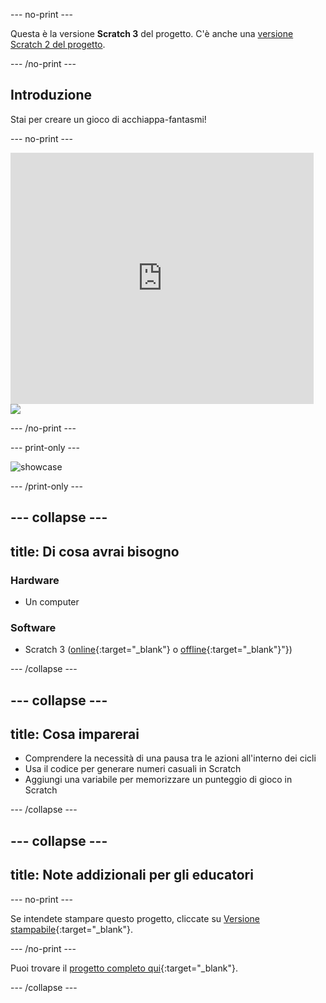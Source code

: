 --- no-print ---

Questa è la versione **Scratch 3** del progetto. C'è anche una [versione Scratch 2 del progetto](https://projects.raspberrypi.org/it-IT/projects/ghostbusters-scratch2).

--- /no-print ---

## Introduzione

Stai per creare un gioco di acchiappa-fantasmi!

--- no-print ---

<div class="scratch-preview">
  <iframe allowtransparency="true" width="485" height="402" src="https://scratch.mit.edu/projects/embed/334699971/?autostart=false" frameborder="0" scrolling="no"></iframe>
  <img src="images/showcase-static.png">
</div>

--- /no-print ---

--- print-only ---

![showcase](images/showcase-static.png)

--- /print-only ---

--- collapse ---
---
title: Di cosa avrai bisogno
---

### Hardware

- Un computer

### Software

- Scratch 3 ([online](https://rpf.io/scratchon){:target="_blank"} o [offline](https://rpf.io/scratchoff){:target="_blank"}"})

--- /collapse ---

--- collapse ---
---
 title: Cosa imparerai
---

- Comprendere la necessità di una pausa tra le azioni all'interno dei cicli
- Usa il codice per generare numeri casuali in Scratch
- Aggiungi una variabile per memorizzare un punteggio di gioco in Scratch

--- /collapse ---

--- collapse ---
---
title: Note addizionali per gli educatori
---

--- no-print ---

Se intendete stampare questo progetto, cliccate su [Versione stampabile](https://projects.raspberrypi.org/it-IT/projects/ghostbusters/print){:target="_blank"}.

--- /no-print ---

Puoi trovare il [progetto completo qui](https://rpf.io/p/it-IT/ghostbusters-get){:target="_blank"}.

--- /collapse ---
